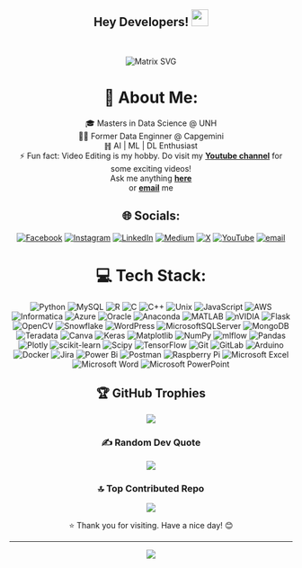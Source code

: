 <div align="center">

<h2> Hey Developers! <img src="https://github.com/dheeraj-2000/dheeraj-2000/blob/master/gifs/Hi.gif" width="30px"></h2> <br>

![Matrix SVG](https://raw.githubusercontent.com/dheeraj-2000/dheeraj-2000/master/matrix.svg)

# 💫 About Me:
🎓 Masters in Data Science @ UNH<br>🧑‍💻 Former Data Enginner @ Capgemini<br>䷏ AI | ML | DL Enthusiast<br>⚡ Fun fact: Video Editing is my hobby. Do visit my <a href="https://www.youtube.com/@amjadkudsi"><b>Youtube channel</b></a> for some exciting videos!<br>Ask me anything <a href="https://github.com/AmjadKudsi/AmjadKudsi/issues/new"><b>here</b></a><br> or <a href="mailto:amjadkudsi7@gmail.com"><b>email</b></a> me


## 🌐 Socials:
[![Facebook](https://img.shields.io/badge/Facebook-%231877F2.svg?logo=Facebook&logoColor=white)](https://facebook.com/amjadkudsi) [![Instagram](https://img.shields.io/badge/Instagram-%23E4405F.svg?logo=Instagram&logoColor=white)](https://instagram.com/ak_ali7) [![LinkedIn](https://img.shields.io/badge/LinkedIn-%230077B5.svg?logo=linkedin&logoColor=white)](https://linkedin.com/in/amjadkudsi) [![Medium](https://img.shields.io/badge/Medium-12100E?logo=medium&logoColor=white)](https://medium.com/@amjadkudsi) [![X](https://img.shields.io/badge/X-black.svg?logo=X&logoColor=white)](https://x.com/amjadkudsi) [![YouTube](https://img.shields.io/badge/YouTube-%23FF0000.svg?logo=YouTube&logoColor=white)](https://youtube.com/@amjadkudsi) [![email](https://img.shields.io/badge/Email-D14836?logo=gmail&logoColor=white)](mailto:amjadkudsi7@gmail.com) 

# 💻 Tech Stack:
![Python](https://img.shields.io/badge/python-3670A0?style=for-the-badge&logo=python&logoColor=ffdd54) ![MySQL](https://img.shields.io/badge/mysql-4479A1.svg?style=for-the-badge&logo=mysql&logoColor=white) ![R](https://img.shields.io/badge/r-%23276DC3.svg?style=for-the-badge&logo=r&logoColor=white) ![C](https://img.shields.io/badge/c-%2300599C.svg?style=for-the-badge&logo=c&logoColor=white) ![C++](https://img.shields.io/badge/c++-%2300599C.svg?style=for-the-badge&logo=c%2B%2B&logoColor=white) ![Unix](https://img.shields.io/badge/Unix-000000?style=for-the-badge&logo=unix&logoColor=white) ![JavaScript](https://img.shields.io/badge/javascript-%23323330.svg?style=for-the-badge&logo=javascript&logoColor=%23F7DF1E) ![AWS](https://img.shields.io/badge/AWS-%23FF9900.svg?style=for-the-badge&logo=amazon-aws&logoColor=white) ![Informatica](https://img.shields.io/badge/Informatica-000000?style=for-the-badge&logo=informatica&logoColor=red) ![Azure](https://img.shields.io/badge/azure-%230072C6.svg?style=for-the-badge&logo=microsoftazure&logoColor=white) ![Oracle](https://img.shields.io/badge/Oracle-F80000?style=for-the-badge&logo=oracle&logoColor=white) ![Anaconda](https://img.shields.io/badge/Anaconda-%2344A833.svg?style=for-the-badge&logo=anaconda&logoColor=white) ![MATLAB](https://img.shields.io/badge/MATLAB-0077C8?style=for-the-badge&logo=MATLAB&logoColor=white) ![nVIDIA](https://img.shields.io/badge/cuda-000000.svg?style=for-the-badge&logo=nVIDIA&logoColor=green) ![Flask](https://img.shields.io/badge/flask-%23000.svg?style=for-the-badge&logo=flask&logoColor=white) ![OpenCV](https://img.shields.io/badge/opencv-%23white.svg?style=for-the-badge&logo=opencv&logoColor=white) ![Snowflake](https://img.shields.io/badge/snowflake-%2329B5E8.svg?style=for-the-badge&logo=snowflake&logoColor=white) ![WordPress](https://img.shields.io/badge/WordPress-%23117AC9.svg?style=for-the-badge&logo=WordPress&logoColor=white) ![MicrosoftSQLServer](https://img.shields.io/badge/Microsoft%20SQL%20Server-CC2927?style=for-the-badge&logo=microsoft%20sql%20server&logoColor=white) ![MongoDB](https://img.shields.io/badge/MongoDB-%234ea94b.svg?style=for-the-badge&logo=mongodb&logoColor=white) ![Teradata](https://img.shields.io/badge/Teradata-F37440?style=for-the-badge&logo=teradata&logoColor=white) ![Canva](https://img.shields.io/badge/Canva-%2300C4CC.svg?style=for-the-badge&logo=Canva&logoColor=white) ![Keras](https://img.shields.io/badge/Keras-%23D00000.svg?style=for-the-badge&logo=Keras&logoColor=white) ![Matplotlib](https://img.shields.io/badge/Matplotlib-%23ffffff.svg?style=for-the-badge&logo=Matplotlib&logoColor=black) ![NumPy](https://img.shields.io/badge/numpy-%23013243.svg?style=for-the-badge&logo=numpy&logoColor=white) ![mlflow](https://img.shields.io/badge/mlflow-%23d9ead3.svg?style=for-the-badge&logo=numpy&logoColor=blue) ![Pandas](https://img.shields.io/badge/pandas-%23150458.svg?style=for-the-badge&logo=pandas&logoColor=white) ![Plotly](https://img.shields.io/badge/Plotly-%233F4F75.svg?style=for-the-badge&logo=plotly&logoColor=white) ![scikit-learn](https://img.shields.io/badge/scikit--learn-%23F7931E.svg?style=for-the-badge&logo=scikit-learn&logoColor=white) ![Scipy](https://img.shields.io/badge/SciPy-%230C55A5.svg?style=for-the-badge&logo=scipy&logoColor=%white) ![TensorFlow](https://img.shields.io/badge/TensorFlow-%23FF6F00.svg?style=for-the-badge&logo=TensorFlow&logoColor=white) ![Git](https://img.shields.io/badge/git-%23F05033.svg?style=for-the-badge&logo=git&logoColor=white) ![GitLab](https://img.shields.io/badge/gitlab-%23181717.svg?style=for-the-badge&logo=gitlab&logoColor=white) ![Arduino](https://img.shields.io/badge/-Arduino-00979D?style=for-the-badge&logo=Arduino&logoColor=white) ![Docker](https://img.shields.io/badge/docker-%230db7ed.svg?style=for-the-badge&logo=docker&logoColor=white) ![Jira](https://img.shields.io/badge/jira-%230A0FFF.svg?style=for-the-badge&logo=jira&logoColor=white) ![Power Bi](https://img.shields.io/badge/power_bi-F2C811?style=for-the-badge&logo=powerbi&logoColor=black) ![Postman](https://img.shields.io/badge/Postman-FF6C37?style=for-the-badge&logo=postman&logoColor=white) ![Raspberry Pi](https://img.shields.io/badge/-Raspberry_Pi-C51A4A?style=for-the-badge&logo=Raspberry-Pi) ![Microsoft Excel](https://img.shields.io/badge/Microsoft_Excel-217346?style=for-the-badge&logo=microsoft-excel&logoColor=white) ![Microsoft Word](https://img.shields.io/badge/Microsoft_Word-2B579A?style=for-the-badge&logo=microsoft-word&logoColor=white) ![Microsoft PowerPoint](https://img.shields.io/badge/Microsoft_PowerPoint-B7472A?style=for-the-badge&logo=microsoft-powerpoint&logoColor=white)

<!--
# 📊 GitHub Stats:
![](https://github-readme-stats.vercel.app/api?username=AmjadKudsi&theme=dark&hide_border=false&include_all_commits=false&count_private=false)<br/>
![](https://nirzak-streak-stats.vercel.app/?user=AmjadKudsi&theme=dark&hide_border=false)<br/>
![](https://github-readme-stats.vercel.app/api/top-langs/?username=AmjadKudsi&theme=dark&hide_border=false&include_all_commits=false&count_private=false&layout=compact)
-->
## 🏆 GitHub Trophies
<div align="center">
  <img src="https://github-profile-trophy.vercel.app/?username=AmjadKudsi&theme=radical&no-frame=false&no-bg=true&margin-w=4">
</div>


### ✍️ Random Dev Quote
![](https://quotes-github-readme.vercel.app/api?type=horizontal&theme=radical)

### 🔝 Top Contributed Repo
![](https://github-contributor-stats.vercel.app/api?username=AmjadKudsi&limit=5&theme=dark&combine_all_yearly_contributions=true)


⭐ Thank you for visiting. Have a nice day! 😊

---
[![](https://visitcount.itsvg.in/api?id=AmjadKudsi&icon=0&color=0)](https://visitcount.itsvg.in)


